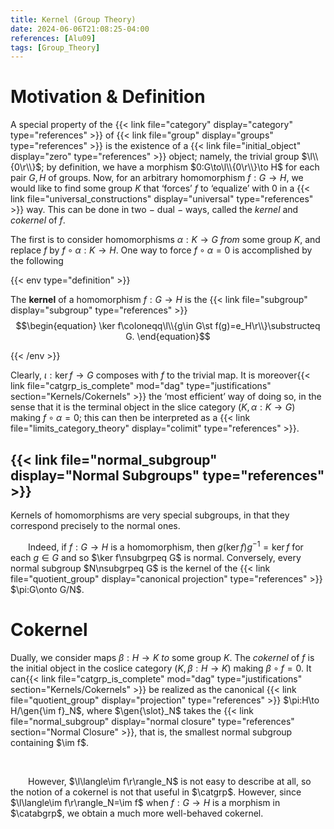 ```yaml
---
title: Kernel (Group Theory)
date: 2024-06-06T21:08:25-04:00
references: [Alu09]
tags: [Group_Theory]
---
```


# Motivation & Definition

A special property of the {{< link file="category" display="category" type="references" >}} of {{< link file="group" display="groups" type="references" >}} is the existence of a {{< link file="initial_object" display="zero" type="references" >}} object; namely, the trivial group $\l\\{0\r\\}$; by definition, we have a morphism $0:G\to\l\\{0\r\\}\to H$ for each pair $G,H$ of groups. Now, for an arbitrary homomorphism $f:G\to H$, we would like to find some group $K$ that ‘forces’ $f$ to ‘equalize’ with $0$ in a {{< link file="universal_constructions" display="universal" type="references" >}} way. This can be done in two $-$ dual $-$ ways, called the *kernel* and *cokernel* of $f$.

<div class="space"></div>

The first is to consider homomorphisms $\alpha:K\to G$ *from* some group $K$, and replace $f$ by $f\circ\alpha:K\to H$. One way to force $f\circ\alpha=0$ is accomplished by the following

{{< env type="definition" >}}

The **kernel** of a homomorphism $f:G\to H$ is the {{< link file="subgroup" display="subgroup" type="references" >}}
$$\begin{equation}
    \ker f\coloneqq\l\\{g\in G\st f(g)=e_H\r\\}\substructeq G.
\end{equation}$$

{{< /env >}}

Clearly, $\iota:\ker f\to G$ composes with $f$ to the trivial map. It is moreover{{< link file="catgrp_is_complete" mod="dag" type="justifications" section="Kernels/Cokernels" >}} the ‘most efficient’ way of doing so, in the sense that it is the terminal object in the slice category $(K,\alpha:K\to G)$ making $f\circ\alpha=0$; this can then be interpreted as a  {{< link file="limits_category_theory" display="colimit" type="references" >}}.

<div class="space"></div>

## {{< link file="normal_subgroup" display="Normal Subgroups" type="references" >}}

Kernels of homomorphisms are very special subgroups, in that they correspond precisely to the normal ones.
<br>

&emsp;&emsp;Indeed, if $f:G\to H$ is a homomorphism, then $g(\ker f)g^{-1}=\ker f$ for each $g\in G$ and so $\ker f\nsubgrpeq G$ is normal. Conversely, every normal subgroup $N\nsubgrpeq G$ is the kernel of the {{< link file="quotient_group" display="canonical projection" type="references" >}} $\pi:G\onto G/N$.

# Cokernel

Dually, we consider maps $\beta:H\to K$ *to* some group $K$. The *cokernel* of $f$ is the initial object in the coslice category $(K,\beta:H\to K)$ making $\beta\circ f=0$. It can{{< link file="catgrp_is_complete" mod="dag" type="justifications" section="Kernels/Cokernels" >}} be realized as the canonical {{< link file="quotient_group" display="projection" type="references" >}} $\pi:H\to H/\gen{\im f}_N$, where $\gen{\slot}_N$ takes the {{< link file="normal_subgroup" display="normal closure" type="references" section="Normal Closure" >}}, that is, the smallest normal subgroup containing $\im f$.

<br>

&emsp;&emsp;However, $\l\langle\im f\r\rangle_N$ is not easy to describe at all, so the notion of a cokernel is not that useful in $\catgrp$. However, since $\l\langle\im f\r\rangle_N=\im f$ when $f:G\to H$ is a morphism in $\catabgrp$, we obtain a much more well-behaved cokernel.
